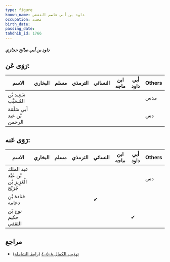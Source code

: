 ```yaml
---
type: figure
known_name: داود بن أبي عاصم الثقفي
occupation: محدث
birth_date:
passing_date:
tahdhib_id: 1766
---
```

##### داود بن أبي صالح حجازي

## رَوَى عَن:
| الاسم                      | البخاري | مسلم | الترمذي | النسائي | ابن ماجه | أبي داود | Others |
| -------------------------- | ------- | ---- | ------- | ------- | -------- | -------- | ------ |
| سَعِيد بْن المُسَيَّب      |         |      |         |         |          |          | مدس    |
| أبي سَلَمَة بْن عبد الرحمن |         |      |         |         |          |          | دس     |
## رَوَى عَنه:
| الاسم                                      | البخاري | مسلم | الترمذي | النسائي | ابن ماجه | أبي داود | Others |
| ------------------------------------------ | ------- | ---- | ------- | ------- | -------- | -------- | ------ |
| عبد الملك بْن عَبْد الْعَزِيزِ بْن جُرَيْج |         |      |         |         |          |          | دس     |
| قتادة بْن دعامة                            |         |      |         | ✔       |          |          |        |
| نوح بْن حكيم الثقفي                        |         |      |         |         |          | ✔        |        |
## مراجع
- [تهذيب الكمال ٨-٤٠٥](obsidian://open?vault=Tahdhib-al-Kamal&file=Figures/١٧٦٦-داود%20بن%20أبي%20صالح%20حجازي) ([رابط الشاملة](https://shamela.ws/book/3722/4116))